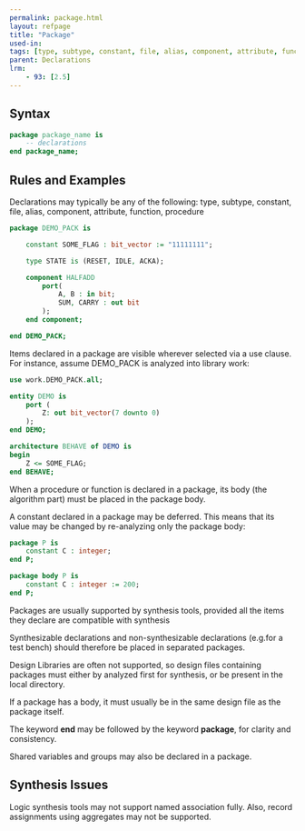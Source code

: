 ```yaml
---
permalink: package.html
layout: refpage
title: "Package"
used-in:
tags: [type, subtype, constant, file, alias, component, attribute, function, procedure, package, use clause, package body, deferred, shared variables, groups]
parent: Declarations
lrm:
    - 93: [2.5]
---
```




## Syntax

<!-- include the vhdl tag to highlight as vhdl -->
```vhdl
package package_name is
    -- declarations
end package_name;
```

## Rules and Examples

Declarations may typically be any of the following: type, subtype, constant, file, alias, component, attribute, function, procedure
```vhdl
package DEMO_PACK is

    constant SOME_FLAG : bit_vector := "11111111";

    type STATE is (RESET, IDLE, ACKA);

    component HALFADD
        port(
            A, B : in bit;
            SUM, CARRY : out bit
        );
    end component;

end DEMO_PACK;
```

Items declared in a package are visible wherever selected via a use clause. For instance, assume DEMO_PACK is analyzed into library work:
```vhdl
use work.DEMO_PACK.all;

entity DEMO is
    port (
        Z: out bit_vector(7 downto 0)
    );
end DEMO;

architecture BEHAVE of DEMO is
begin
    Z <= SOME_FLAG;
end BEHAVE;
```

When a procedure or function is declared in a package, its body (the algorithm part) must be placed in the package body.

A constant declared in a package may be deferred. This means that its value may be changed by re-analyzing only the package body:
```vhdl
package P is
    constant C : integer;
end P;

package body P is
    constant C : integer := 200;
end P;
```

Packages are usually supported by synthesis tools, provided all the items they declare are compatible with synthesis

Synthesizable declarations and non-synthesizable declarations (e.g.for a test bench) should therefore be placed in separated packages.

Design Libraries are often not supported, so design files containing packages must either by analyzed first for synthesis, or be present in the local directory.

If a package has a body, it must usually be in the same design file as the package itself.

The keyword __end__ may be followed by the keyword __package__, for clarity and consistency.

Shared variables and groups may also be declared in a package.

## Synthesis Issues

Logic synthesis tools may not support named association fully. Also, record assignments using aggregates may not be supported.
